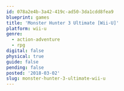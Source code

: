 ```yaml
---
id: 078a2e4b-3a42-419c-ad50-3da1cdd8fea9
blueprint: games
title: 'Monster Hunter 3 Ultimate [Wii-U]'
platform: wii-u
genre:
  - action-adventure
  - rpg
digital: false
physical: true
guide: false
pending: false
posted: '2018-03-02'
slug: monster-hunter-3-ultimate-wii-u
---
```

